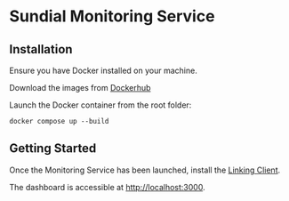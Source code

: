 # Sundial Monitoring Service

## Installation
Ensure you have Docker installed on your machine.

Download the images from [Dockerhub]()

Launch the Docker container from the root folder:

`docker compose up --build`

## Getting Started
Once the Monitoring Service has been launched, install the [Linking Client](https://github.com/Project-Sundial/linking-client-executables).

The dashboard is accessible at [http://localhost:3000](http://localhost:3000).
